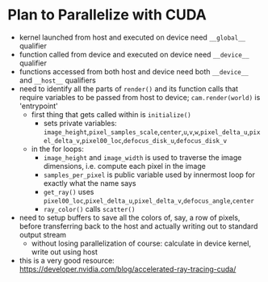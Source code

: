 # Plan to Parallelize with CUDA

- kernel launched from host and executed on device need `__global__` qualifier
- function called from device and executed on device need `__device__` qualifier
- functions accessed from both host and device need both `__device__` and `__host__` qualifiers
- need to identify all the parts of `render()` and its function calls that require variables to be passed from host to device; `cam.render(world)` is 'entrypoint'
  - first thing that gets called within is `initialize()`
    - sets private variables: `image_height`,`pixel_samples_scale`,`center`,`u`,`v`,`w`,`pixel_delta_u`,`pixel_delta_v`,`pixel00_loc`,`defocus_disk_u`,`defocus_disk_v`
  - in the for loops:
    - `image_height` and `image_width` is used to traverse the image dimensions, i.e. compute each pixel in the image
    - `samples_per_pixel` is public variable used by innermost loop for exactly what the name says
    - `get_ray()` uses `pixel00_loc`,`pixel_delta_u`,`pixel_delta_v`,`defocus_angle`,`center`
    - `ray_color()` calls `scatter()`
- need to setup buffers to save all the colors of, say, a row of pixels, before transferring back to the host and actually writing out to standard output stream
  - without losing parallelization of course: calculate in device kernel, write out using host
- this is a very good resource: https://developer.nvidia.com/blog/accelerated-ray-tracing-cuda/